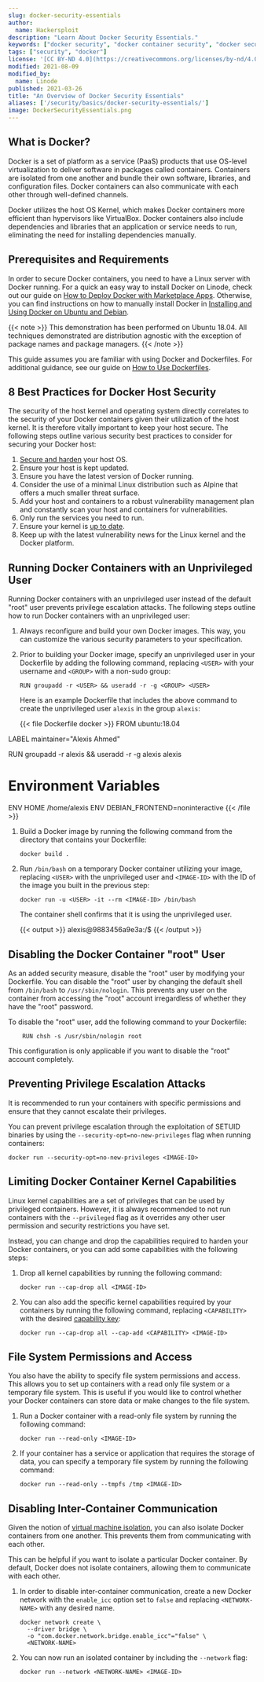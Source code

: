 ```yaml
---
slug: docker-security-essentials
author:
  name: Hackersploit
description: "Learn About Docker Security Essentials."
keywords: ["docker security", "docker container security", "docker security best practices"]
tags: ["security", "docker"]
license: '[CC BY-ND 4.0](https://creativecommons.org/licenses/by-nd/4.0)'
modified: 2021-08-09
modified_by:
  name: Linode
published: 2021-03-26
title: "An Overview of Docker Security Essentials"
aliases: ['/security/basics/docker-security-essentials/']
image: DockerSecurityEssentials.png
---
```


## What is Docker?

Docker is a set of platform as a service (PaaS) products that use OS-level virtualization to deliver software in packages called containers. Containers are isolated from one another and bundle their own software, libraries, and configuration files. Docker containers can also communicate with each other through well-defined channels.

Docker utilizes the host OS Kernel, which makes Docker containers more efficient than hypervisors like VirtualBox. Docker containers also include dependencies and libraries that an application or service needs to run, eliminating the need for installing dependencies manually.

## Prerequisites and Requirements

In order to secure Docker containers, you need to have a Linux server with Docker running. For a quick an easy way to install Docker on Linode, check out our guide on [How to Deploy Docker with Marketplace Apps](/docs/guides/deploying-docker-with-marketplace-apps/). Otherwise, you can find instructions on how to manually install Docker in [Installing and Using Docker on Ubuntu and Debian](/docs/guides/installing-and-using-docker-on-ubuntu-and-debian/).

{{< note >}}
This demonstration has been performed on Ubuntu 18.04. All techniques demonstrated are distribution agnostic with the exception of package names and package managers.
{{< /note >}}

This guide assumes you are familiar with using Docker and Dockerfiles. For additional guidance, see our guide on [How to Use Dockerfiles](/docs/guides/how-to-use-dockerfiles/).

## 8 Best Practices for Docker Host Security

The security of the host kernel and operating system directly correlates to the security of your Docker containers given their utilization of the host kernel. It is therefore vitally important to keep your host secure. The following steps outline various security best practices to consider for securing your Docker host:

1.  [Secure and harden](/docs/guides/securing-your-server/) your host OS.
1.  Ensure your host is kept updated.
1.  Ensure you have the latest version of Docker running.
1.  Consider the use of a minimal Linux distribution such as Alpine that offers a much smaller threat surface.
1.  Add your host and containers to a robust vulnerability management plan and constantly scan your host and containers for vulnerabilities.
1.  Only run the services you need to run.
1.  Ensure your kernel is [up to date](/docs/guides/update-kernel/).
1.  Keep up with the latest vulnerability news for the Linux kernel and the Docker platform.

## Running Docker Containers with an Unprivileged User

Running Docker containers with an unprivileged user instead of the default "root" user prevents privilege escalation attacks. The following steps outline how to run Docker containers with an unprivileged user:

1.  Always reconfigure and build your own Docker images. This way, you can customize the various security parameters to your specification.

1.  Prior to building your Docker image, specify an unprivileged user in your Dockerfile by adding the following command, replacing `<USER>` with your username and `<GROUP>` with a non-sudo group:

        RUN groupadd -r <USER> && useradd -r -g <GROUP> <USER>

    Here is an example Dockerfile that includes the above command to create the unprivileged user `alexis` in the group `alexis`:

    {{< file Dockerfile docker >}}
FROM ubuntu:18.04

LABEL maintainer="Alexis Ahmed"

RUN groupadd -r alexis && useradd -r -g alexis alexis

# Environment Variables
ENV HOME /home/alexis
ENV DEBIAN_FRONTEND=noninteractive
{{< /file >}}

1.  Build a Docker image by running the following command from the directory that contains your Dockerfile:

        docker build .

1.  Run `/bin/bash` on a temporary Docker container utilizing your image, replacing `<USER>` with the unprivileged user and `<IMAGE-ID>` with the ID of the image you built in the previous step:

        docker run -u <USER> -it --rm <IMAGE-ID> /bin/bash

    The container shell confirms that it is using the unprivileged user.

    {{< output >}}
alexis@9883456a9e3a:/$
{{< /output >}}

## Disabling the Docker Container "root" User

As an added security measure, disable the "root" user by modifying your Dockerfile. You can disable the "root" user by changing the default shell from `/bin/bash` to `/usr/sbin/nologin`. This prevents any user on the container from accessing the "root" account irregardless of whether they have the "root" password.

To disable the "root" user, add the following command to your Dockerfile:

        RUN chsh -s /usr/sbin/nologin root

This configuration is only applicable if you want to disable the "root" account completely.

## Preventing Privilege Escalation Attacks

It is recommended to run your containers with specific permissions and ensure that they cannot escalate their privileges.

You can prevent privilege escalation through the exploitation of SETUID binaries by using the `--security-opt=no-new-privileges` flag when running containers:

    docker run --security-opt=no-new-privileges <IMAGE-ID>

## Limiting Docker Container Kernel Capabilities

Linux kernel capabilities are a set of privileges that can be used by privileged containers. However, it is always recommended to not run containers with the `--privileged` flag as it overrides any other user permission and security restrictions you have set.

Instead, you can change and drop the capabilities required to harden your Docker containers, or you can add some capabilities with the following steps:

1.  Drop all kernel capabilities by running the following command:

        docker run --cap-drop all <IMAGE-ID>

1.  You can also add the specific kernel capabilities required by your containers by running the following command, replacing `<CAPABILITY>` with the desired [capability key](https://docs.docker.com/engine/reference/run/#runtime-privilege-and-linux-capabilities):

        docker run --cap-drop all --cap-add <CAPABILITY> <IMAGE-ID>

## File System Permissions and Access

You also have the ability to specify file system permissions and access. This allows you to set up containers with a read only file system or a temporary file system. This is useful if you would like to control whether your Docker containers can store data or make changes to the file system.

1.  Run a Docker container with a read-only file system by running the following command:

        docker run --read-only <IMAGE-ID>

1.  If your container has a service or application that requires the storage of data, you can specify a temporary file system by running the following command:

        docker run --read-only --tmpfs /tmp <IMAGE-ID>

## Disabling Inter-Container Communication

Given the notion of [virtual machine isolation](https://en.wikipedia.org/wiki/Temporal_isolation_among_virtual_machines), you can also isolate Docker containers from one another. This prevents them from communicating with each other.

This can be helpful if you want to isolate a particular Docker container. By default, Docker does not isolate containers, allowing them to communicate with each other.

1.  In order to disable inter-container communication, create a new Docker network with the `enable_icc` option set to `false` and replacing `<NETWORK-NAME>` with any desired name.

        docker network create \
          --driver bridge \
          -o "com.docker.network.bridge.enable_icc"="false" \
          <NETWORK-NAME>

1.  You can now run an isolated container by including the `--network` flag:

        docker run --network <NETWORK-NAME> <IMAGE-ID>
